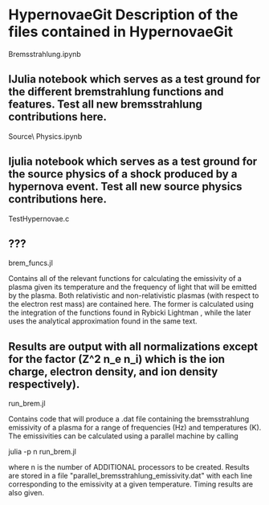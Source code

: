 HypernovaeGit
Description of the files contained in HypernovaeGit
=============

Bremsstrahlung.ipynb

IJulia notebook which serves as a test ground for the different bremstrahlung functions and features. Test all new bremsstrahlung contributions here. 
-----------------------------------

Source\ Physics.ipynb 

Ijulia notebook which serves as a test ground for the source physics of a shock produced by a hypernova event. Test all new source physics contributions here. 
-----------------------------------

TestHypernovae.c

??? 
-----------------------------------

brem_funcs.jl 

Contains all of the relevant functions for calculating the emissivity of a plasma given its temperature and the frequency of light that will be emitted by the plasma. Both relativistic and non-relativistic plasmas (with respect to the electron rest mass) are contained here. The former is calculated using the integration of the functions found in Rybicki Lightman , while the later uses the analytical approximation found in the same text. 

Results are output with all normalizations except for  the factor (Z^2 n_e n_i) which is the ion charge, electron density, and ion density respectively). 
-----------------------------------

run_brem.jl 

Contains code that will produce a .dat file containing the bremsstrahlung emissivity of a plasma for a range of frequencies (Hz) and temperatures (K). The emissivities can be calculated using a parallel machine by calling 

julia -p n run_brem.jl 

where n is the number of ADDITIONAL processors to be created. Results are stored in a file "parallel_bremsstrahlung_emissivity.dat" with each line corresponding to the emissivity at a given temperature. Timing results are also given. 
